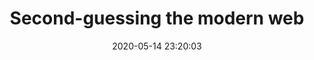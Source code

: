 ---
date: 2020-05-14 23:20:03
link:
  source: pocket
  source_url: https://getpocket.com
  text: Second-guessing the modern web
  url: https://macwright.org/2020/05/10/spa-fatigue.html
source: pocket
syndicated:
- type: pocket
  url: https://macwright.org/2020/05/10/spa-fatigue.html
- type: mastodon
  url: https://mastodon.technology/users/roytang/statuses/104169367821247635
- type: twitter
  url: https://twitter.com/roytang/statuses/1261073853637201920/
title: Second-guessing the modern web
---